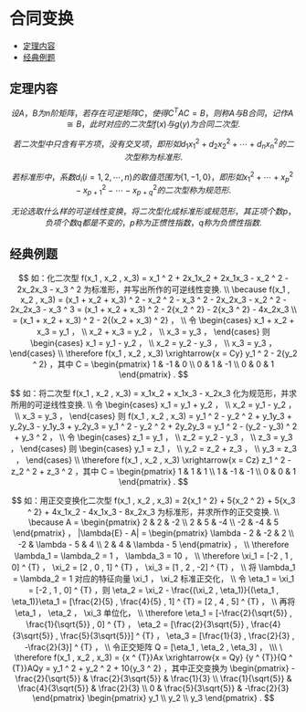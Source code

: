 # 合同变换

* [定理内容](#定理内容)
* [经典例题](#经典例题)

## 定理内容

$$
设 A ， B 为 n 阶矩阵，若存在可逆矩阵 C ，使得 {C ^ {T}}AC = B ，则称 A 与 B 合同，记作 A \cong B ，此时对应的二次型 f(x) 与 g(y) 为合同二次型.
$$

$$
若二次型中只含有平方项，没有交叉项，即形如 d_1{x_1 ^ 2} + d_2{x_2 ^ 2} + \cdots + d_n{x_n ^ 2} 的二次型称为标准形.
$$

$$
若标准形中，系数 d_i (i = 1 , 2 , \cdots , n) 的取值范围为 \{1 , -1 , 0\} ，即形如 x_1 ^ 2 + \cdots + x_p ^ 2 - x_{p + 1} ^ 2 - \cdots - x_{p + q} ^ 2 的二次型称为规范形.
$$

$$
无论选取什么样的可逆线性变换，将二次型化成标准形或规范形，其正项个数 p ，负项个数 q 都是不变的， p 称为正惯性指数， q 称为负惯性指数.
$$

## 经典例题

$$
如：化二次型 f(x_1 , x_2 , x_3) = x_1 ^ 2 + 2x_1x_2 + 2x_1x_3 - x_2 ^ 2 - 2x_2x_3 - x_3 ^ 2 为标准形，并写出所作的可逆线性变换.
\\
\because f(x_1 , x_2 , x_3) = (x_1 + x_2 + x_3) ^ 2 - x_2 ^ 2 - x_3 ^ 2 - 2x_2x_3 - x_2 ^ 2 - 2x_2x_3 - x_3 ^ 3 = (x_1 + x_2 + x_3) ^ 2 - 2{x_2 ^ 2} - 2{x_3 ^ 2} - 4x_2x_3
\\
= (x_1 + x_2 + x_3) ^ 2 - 2{(x_2 + x_3) ^ 2} ，
\\
令
\begin{cases}
x_1 + x_2 + x_3 = y_1 ， \\
x_2 + x_3 = y_2 ， \\
x_3 = y_3 ，
\end{cases}
则
\begin{cases}
x_1 = y_1 - y_2 ， \\
x_2 = y_2 - y_3 ， \\
x_3 = y_3 ，
\end{cases}
\\
\therefore f(x_1 , x_2 , x_3) \xrightarrow{x = Cy} y_1 ^ 2 - 2{y_2 ^ 2} ，其中 C =
\begin{pmatrix}
1 & -1 & 0 \\
0 & 1 & -1 \\
0 & 0 & 1
\end{pmatrix} .
$$

$$
如：将二次型 f(x_1 , x_2 , x_3) = x_1x_2 + x_1x_3 - x_2x_3 化为规范形，并求所用的可逆线性变换.
\\
令
\begin{cases}
x_1 = y_1 + y_2 ， \\
x_2 = y_1 - y_2 ， \\
x_3 = y_3 ，
\end{cases}
则 f(x_1 , x_2 , x_3) = y_1 ^ 2 - y_2 ^ 2 + y_1y_3 + y_2y_3 - y_1y_3 + y_2y_3 = y_1 ^ 2 - y_2 ^ 2 + 2y_2y_3 = y_1 ^ 2 - (y_2 - y_3) ^ 2 + y_3 ^ 2 ，
\\
令
\begin{cases}
z_1 = y_1 ， \\
z_2 = y_2 - y_3 ， \\
z_3 = y_3 ，
\end{cases}
则
\begin{cases}
y_1 = z_1 ， \\
y_2 = z_2 + z_3 ， \\
y_3 = z_3 ，
\end{cases}
\\
\therefore f(x_1 , x_2 , x_3) \xrightarrow{x = Cz} z_1 ^ 2 - z_2 ^ 2 + z_3 ^ 2 ，其中 C =
\begin{pmatrix}
1 & 1 & 1 \\
1 & -1 & -1 \\
0 & 0 & 1
\end{pmatrix} .
$$

$$
如：用正交变换化二次型 f(x_1 , x_2 , x_3) = 2{x_1 ^ 2} + 5{x_2 ^ 2} + 5{x_3 ^ 2} + 4x_1x_2 - 4x_1x_3 - 8x_2x_3 为标准形，并求所作的正交变换.
\\
\because A =
\begin{pmatrix}
2 & 2 & -2 \\
2 & 5 & -4 \\
-2 & -4 & 5
\end{pmatrix}
， |\lambda{E} - A| =
\begin{pmatrix}
\lambda - 2 & -2 & 2 \\
-2 & \lambda - 5 & 4 \\
2 & 4 & \lambda - 5
\end{pmatrix} ，
\\
\therefore \lambda_1 = \lambda_2 = 1 ， \lambda_3 = 10 ，
\\
\therefore \xi_1 = [-2 , 1 , 0] ^ {T} ， \xi_2 = [2 , 0 , 1] ^ {T} ， \xi_3 = [1 , 2 , -2] ^ {T} ，
\\
将 \lambda_1 = \lambda_2 = 1 对应的特征向量 \xi_1 ， \xi_2 标准正交化，
\\
令 \eta_1 = \xi_1 = [-2 , 1 , 0] ^ {T} ，则 \eta_2 = \xi_2 - \frac{(\xi_2 , \eta_1)}{(\eta_1 , \eta_1)}\eta_1 = [\frac{2}{5} , \frac{4}{5} , 1] ^ {T} = [2 , 4 , 5] ^ {T} ，
\\
再将 \eta_1 ， \eta_2 ， \xi_3 单位化，
\\
\therefore \eta_1 = [-\frac{2}{\sqrt{5}} , \frac{1}{\sqrt{5}} , 0] ^ {T} ， \eta_2 = [\frac{2}{3\sqrt{5}} , \frac{4}{3\sqrt{5}} , \frac{5}{3\sqrt{5}}] ^ {T} ， \eta_3 = [\frac{1}{3} , \frac{2}{3} , -\frac{2}{3}] ^ {T} ，
\\
令正交矩阵 Q = [\eta_1 , \eta_2 , \eta_3] ，
\\\
\
\therefore f(x_1 , x_2 , x_3) = {x ^ {T}}Ax \xrightarrow{x = Qy} {y ^ {T}}{Q ^ {T}}AQy = y_1 ^ 2 + y_2 ^ 2 + 10{y_3 ^ 2} ，其中正交变换为
\begin{pmatrix}
-\frac{2}{\sqrt{5}} & \frac{2}{3\sqrt{5}} & \frac{1}{3} \\
\frac{1}{\sqrt{5}} & \frac{4}{3\sqrt{5}} & \frac{2}{3} \\
0 & \frac{5}{3\sqrt{5}} & -\frac{2}{3}
\end{pmatrix}
\begin{pmatrix}
y_1 \\
y_2 \\
y_3
\end{pmatrix} .
$$



